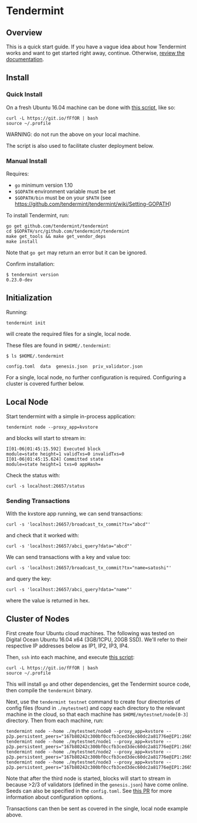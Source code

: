 # Tendermint

## Overview

This is a quick start guide. If you have a vague idea about how Tendermint
works and want to get started right away, continue. Otherwise, [review the
documentation](http://tendermint.readthedocs.io/en/master/).

## Install

### Quick Install

On a fresh Ubuntu 16.04 machine can be done with [this script](https://git.io/fFfOR), like so:

```
curl -L https://git.io/fFfOR | bash
source ~/.profile
```

WARNING: do not run the above on your local machine.

The script is also used to facilitate cluster deployment below.

### Manual Install

Requires:

- `go` minimum version 1.10
- `$GOPATH` environment variable must be set
- `$GOPATH/bin` must be on your `$PATH` (see https://github.com/tendermint/tendermint/wiki/Setting-GOPATH)

To install Tendermint, run:

```
go get github.com/tendermint/tendermint
cd $GOPATH/src/github.com/tendermint/tendermint
make get_tools && make get_vendor_deps
make install
```

Note that `go get` may return an error but it can be ignored.

Confirm installation:

```
$ tendermint version
0.23.0-dev
```

## Initialization

Running:

```
tendermint init
```

will create the required files for a single, local node.

These files are found in `$HOME/.tendermint`:

```
$ ls $HOME/.tendermint

config.toml  data  genesis.json  priv_validator.json
```

For a single, local node, no further configuration is required.
Configuring a cluster is covered further below.

## Local Node

Start tendermint with a simple in-process application:

```
tendermint node --proxy_app=kvstore
```

and blocks will start to stream in:

```
I[01-06|01:45:15.592] Executed block                               module=state height=1 validTxs=0 invalidTxs=0
I[01-06|01:45:15.624] Committed state                              module=state height=1 txs=0 appHash=
```

Check the status with:

```
curl -s localhost:26657/status
```

### Sending Transactions

With the kvstore app running, we can send transactions:

```
curl -s 'localhost:26657/broadcast_tx_commit?tx="abcd"'
```

and check that it worked with:

```
curl -s 'localhost:26657/abci_query?data="abcd"'
```

We can send transactions with a key and value too:

```
curl -s 'localhost:26657/broadcast_tx_commit?tx="name=satoshi"'
```

and query the key:

```
curl -s 'localhost:26657/abci_query?data="name"'
```

where the value is returned in hex.

## Cluster of Nodes

First create four Ubuntu cloud machines. The following was tested on Digital
Ocean Ubuntu 16.04 x64 (3GB/1CPU, 20GB SSD). We'll refer to their respective IP
addresses below as IP1, IP2, IP3, IP4.

Then, `ssh` into each machine, and execute [this script](https://git.io/fFfOR):

```
curl -L https://git.io/fFfOR | bash
source ~/.profile
```

This will install `go` and other dependencies, get the Tendermint source code, then compile the `tendermint` binary.

Next, use the `tendermint testnet` command to create four directories of config files (found in `./mytestnet`) and copy each directory to the relevant machine in the cloud, so that each machine has `$HOME/mytestnet/node[0-3]` directory. Then from each machine, run:

```
tendermint node --home ./mytestnet/node0 --proxy_app=kvstore --p2p.persistent_peers="167b80242c300bf0ccfb3ced3dec60dc2a81776e@IP1:26656,3c7a5920811550c04bf7a0b2f1e02ab52317b5e6@IP2:26656,303a1a4312c30525c99ba66522dd81cca56a361a@IP3:26656,b686c2a7f4b1b46dca96af3a0f31a6a7beae0be4@IP4:26656"
tendermint node --home ./mytestnet/node1 --proxy_app=kvstore --p2p.persistent_peers="167b80242c300bf0ccfb3ced3dec60dc2a81776e@IP1:26656,3c7a5920811550c04bf7a0b2f1e02ab52317b5e6@IP2:26656,303a1a4312c30525c99ba66522dd81cca56a361a@IP3:26656,b686c2a7f4b1b46dca96af3a0f31a6a7beae0be4@IP4:26656"
tendermint node --home ./mytestnet/node2 --proxy_app=kvstore --p2p.persistent_peers="167b80242c300bf0ccfb3ced3dec60dc2a81776e@IP1:26656,3c7a5920811550c04bf7a0b2f1e02ab52317b5e6@IP2:26656,303a1a4312c30525c99ba66522dd81cca56a361a@IP3:26656,b686c2a7f4b1b46dca96af3a0f31a6a7beae0be4@IP4:26656"
tendermint node --home ./mytestnet/node3 --proxy_app=kvstore --p2p.persistent_peers="167b80242c300bf0ccfb3ced3dec60dc2a81776e@IP1:26656,3c7a5920811550c04bf7a0b2f1e02ab52317b5e6@IP2:26656,303a1a4312c30525c99ba66522dd81cca56a361a@IP3:26656,b686c2a7f4b1b46dca96af3a0f31a6a7beae0be4@IP4:26656"
```

Note that after the third node is started, blocks will start to stream in
because >2/3 of validators (defined in the `genesis.json`) have come online.
Seeds can also be specified in the `config.toml`. See [this
PR](https://github.com/tendermint/tendermint/pull/792) for more information
about configuration options.

Transactions can then be sent as covered in the single, local node example above.
